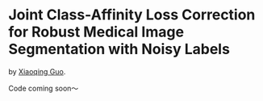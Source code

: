 # Joint Class-Affinity Loss Correction for Robust Medical Image Segmentation with Noisy Labels

by [Xiaoqing Guo](https://guo-xiaoqing.github.io/).

Code coming soon～

